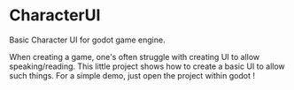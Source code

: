 # CharacterUI

Basic Character UI for godot game engine. 

When creating a game, one's often struggle with creating UI to allow speaking/reading. This little project shows how to create a basic UI to allow such things. For a simple demo, just open the project within godot !
